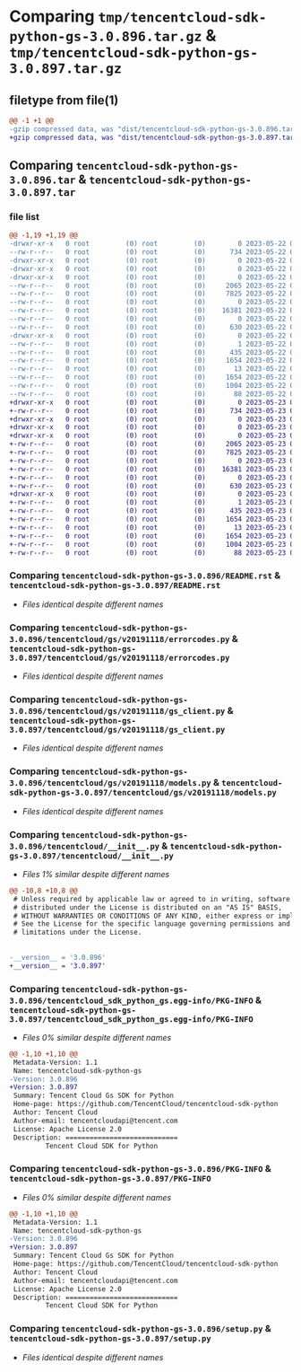 # Comparing `tmp/tencentcloud-sdk-python-gs-3.0.896.tar.gz` & `tmp/tencentcloud-sdk-python-gs-3.0.897.tar.gz`

## filetype from file(1)

```diff
@@ -1 +1 @@
-gzip compressed data, was "dist/tencentcloud-sdk-python-gs-3.0.896.tar", last modified: Mon May 22 00:24:02 2023, max compression
+gzip compressed data, was "dist/tencentcloud-sdk-python-gs-3.0.897.tar", last modified: Tue May 23 02:23:31 2023, max compression
```

## Comparing `tencentcloud-sdk-python-gs-3.0.896.tar` & `tencentcloud-sdk-python-gs-3.0.897.tar`

### file list

```diff
@@ -1,19 +1,19 @@
-drwxr-xr-x   0 root         (0) root         (0)        0 2023-05-22 00:24:02.000000 tencentcloud-sdk-python-gs-3.0.896/
--rw-r--r--   0 root         (0) root         (0)      734 2023-05-22 00:24:01.000000 tencentcloud-sdk-python-gs-3.0.896/README.rst
-drwxr-xr-x   0 root         (0) root         (0)        0 2023-05-22 00:24:02.000000 tencentcloud-sdk-python-gs-3.0.896/tencentcloud/
-drwxr-xr-x   0 root         (0) root         (0)        0 2023-05-22 00:24:02.000000 tencentcloud-sdk-python-gs-3.0.896/tencentcloud/gs/
-drwxr-xr-x   0 root         (0) root         (0)        0 2023-05-22 00:24:02.000000 tencentcloud-sdk-python-gs-3.0.896/tencentcloud/gs/v20191118/
--rw-r--r--   0 root         (0) root         (0)     2065 2023-05-22 00:24:01.000000 tencentcloud-sdk-python-gs-3.0.896/tencentcloud/gs/v20191118/errorcodes.py
--rw-r--r--   0 root         (0) root         (0)     7825 2023-05-22 00:24:01.000000 tencentcloud-sdk-python-gs-3.0.896/tencentcloud/gs/v20191118/gs_client.py
--rw-r--r--   0 root         (0) root         (0)        0 2023-05-22 00:24:01.000000 tencentcloud-sdk-python-gs-3.0.896/tencentcloud/gs/v20191118/__init__.py
--rw-r--r--   0 root         (0) root         (0)    16381 2023-05-22 00:24:01.000000 tencentcloud-sdk-python-gs-3.0.896/tencentcloud/gs/v20191118/models.py
--rw-r--r--   0 root         (0) root         (0)        0 2023-05-22 00:24:01.000000 tencentcloud-sdk-python-gs-3.0.896/tencentcloud/gs/__init__.py
--rw-r--r--   0 root         (0) root         (0)      630 2023-05-22 00:24:01.000000 tencentcloud-sdk-python-gs-3.0.896/tencentcloud/__init__.py
-drwxr-xr-x   0 root         (0) root         (0)        0 2023-05-22 00:24:02.000000 tencentcloud-sdk-python-gs-3.0.896/tencentcloud_sdk_python_gs.egg-info/
--rw-r--r--   0 root         (0) root         (0)        1 2023-05-22 00:24:02.000000 tencentcloud-sdk-python-gs-3.0.896/tencentcloud_sdk_python_gs.egg-info/dependency_links.txt
--rw-r--r--   0 root         (0) root         (0)      435 2023-05-22 00:24:02.000000 tencentcloud-sdk-python-gs-3.0.896/tencentcloud_sdk_python_gs.egg-info/SOURCES.txt
--rw-r--r--   0 root         (0) root         (0)     1654 2023-05-22 00:24:02.000000 tencentcloud-sdk-python-gs-3.0.896/tencentcloud_sdk_python_gs.egg-info/PKG-INFO
--rw-r--r--   0 root         (0) root         (0)       13 2023-05-22 00:24:02.000000 tencentcloud-sdk-python-gs-3.0.896/tencentcloud_sdk_python_gs.egg-info/top_level.txt
--rw-r--r--   0 root         (0) root         (0)     1654 2023-05-22 00:24:02.000000 tencentcloud-sdk-python-gs-3.0.896/PKG-INFO
--rw-r--r--   0 root         (0) root         (0)     1004 2023-05-22 00:24:01.000000 tencentcloud-sdk-python-gs-3.0.896/setup.py
--rw-r--r--   0 root         (0) root         (0)       88 2023-05-22 00:24:02.000000 tencentcloud-sdk-python-gs-3.0.896/setup.cfg
+drwxr-xr-x   0 root         (0) root         (0)        0 2023-05-23 02:23:31.000000 tencentcloud-sdk-python-gs-3.0.897/
+-rw-r--r--   0 root         (0) root         (0)      734 2023-05-23 02:23:31.000000 tencentcloud-sdk-python-gs-3.0.897/README.rst
+drwxr-xr-x   0 root         (0) root         (0)        0 2023-05-23 02:23:31.000000 tencentcloud-sdk-python-gs-3.0.897/tencentcloud/
+drwxr-xr-x   0 root         (0) root         (0)        0 2023-05-23 02:23:31.000000 tencentcloud-sdk-python-gs-3.0.897/tencentcloud/gs/
+drwxr-xr-x   0 root         (0) root         (0)        0 2023-05-23 02:23:31.000000 tencentcloud-sdk-python-gs-3.0.897/tencentcloud/gs/v20191118/
+-rw-r--r--   0 root         (0) root         (0)     2065 2023-05-23 02:23:31.000000 tencentcloud-sdk-python-gs-3.0.897/tencentcloud/gs/v20191118/errorcodes.py
+-rw-r--r--   0 root         (0) root         (0)     7825 2023-05-23 02:23:31.000000 tencentcloud-sdk-python-gs-3.0.897/tencentcloud/gs/v20191118/gs_client.py
+-rw-r--r--   0 root         (0) root         (0)        0 2023-05-23 02:23:31.000000 tencentcloud-sdk-python-gs-3.0.897/tencentcloud/gs/v20191118/__init__.py
+-rw-r--r--   0 root         (0) root         (0)    16381 2023-05-23 02:23:31.000000 tencentcloud-sdk-python-gs-3.0.897/tencentcloud/gs/v20191118/models.py
+-rw-r--r--   0 root         (0) root         (0)        0 2023-05-23 02:23:31.000000 tencentcloud-sdk-python-gs-3.0.897/tencentcloud/gs/__init__.py
+-rw-r--r--   0 root         (0) root         (0)      630 2023-05-23 02:23:31.000000 tencentcloud-sdk-python-gs-3.0.897/tencentcloud/__init__.py
+drwxr-xr-x   0 root         (0) root         (0)        0 2023-05-23 02:23:31.000000 tencentcloud-sdk-python-gs-3.0.897/tencentcloud_sdk_python_gs.egg-info/
+-rw-r--r--   0 root         (0) root         (0)        1 2023-05-23 02:23:31.000000 tencentcloud-sdk-python-gs-3.0.897/tencentcloud_sdk_python_gs.egg-info/dependency_links.txt
+-rw-r--r--   0 root         (0) root         (0)      435 2023-05-23 02:23:31.000000 tencentcloud-sdk-python-gs-3.0.897/tencentcloud_sdk_python_gs.egg-info/SOURCES.txt
+-rw-r--r--   0 root         (0) root         (0)     1654 2023-05-23 02:23:31.000000 tencentcloud-sdk-python-gs-3.0.897/tencentcloud_sdk_python_gs.egg-info/PKG-INFO
+-rw-r--r--   0 root         (0) root         (0)       13 2023-05-23 02:23:31.000000 tencentcloud-sdk-python-gs-3.0.897/tencentcloud_sdk_python_gs.egg-info/top_level.txt
+-rw-r--r--   0 root         (0) root         (0)     1654 2023-05-23 02:23:31.000000 tencentcloud-sdk-python-gs-3.0.897/PKG-INFO
+-rw-r--r--   0 root         (0) root         (0)     1004 2023-05-23 02:23:31.000000 tencentcloud-sdk-python-gs-3.0.897/setup.py
+-rw-r--r--   0 root         (0) root         (0)       88 2023-05-23 02:23:31.000000 tencentcloud-sdk-python-gs-3.0.897/setup.cfg
```

### Comparing `tencentcloud-sdk-python-gs-3.0.896/README.rst` & `tencentcloud-sdk-python-gs-3.0.897/README.rst`

 * *Files identical despite different names*

### Comparing `tencentcloud-sdk-python-gs-3.0.896/tencentcloud/gs/v20191118/errorcodes.py` & `tencentcloud-sdk-python-gs-3.0.897/tencentcloud/gs/v20191118/errorcodes.py`

 * *Files identical despite different names*

### Comparing `tencentcloud-sdk-python-gs-3.0.896/tencentcloud/gs/v20191118/gs_client.py` & `tencentcloud-sdk-python-gs-3.0.897/tencentcloud/gs/v20191118/gs_client.py`

 * *Files identical despite different names*

### Comparing `tencentcloud-sdk-python-gs-3.0.896/tencentcloud/gs/v20191118/models.py` & `tencentcloud-sdk-python-gs-3.0.897/tencentcloud/gs/v20191118/models.py`

 * *Files identical despite different names*

### Comparing `tencentcloud-sdk-python-gs-3.0.896/tencentcloud/__init__.py` & `tencentcloud-sdk-python-gs-3.0.897/tencentcloud/__init__.py`

 * *Files 1% similar despite different names*

```diff
@@ -10,8 +10,8 @@
 # Unless required by applicable law or agreed to in writing, software
 # distributed under the License is distributed on an "AS IS" BASIS,
 # WITHOUT WARRANTIES OR CONDITIONS OF ANY KIND, either express or implied.
 # See the License for the specific language governing permissions and
 # limitations under the License.
 
 
-__version__ = '3.0.896'
+__version__ = '3.0.897'
```

### Comparing `tencentcloud-sdk-python-gs-3.0.896/tencentcloud_sdk_python_gs.egg-info/PKG-INFO` & `tencentcloud-sdk-python-gs-3.0.897/tencentcloud_sdk_python_gs.egg-info/PKG-INFO`

 * *Files 0% similar despite different names*

```diff
@@ -1,10 +1,10 @@
 Metadata-Version: 1.1
 Name: tencentcloud-sdk-python-gs
-Version: 3.0.896
+Version: 3.0.897
 Summary: Tencent Cloud Gs SDK for Python
 Home-page: https://github.com/TencentCloud/tencentcloud-sdk-python
 Author: Tencent Cloud
 Author-email: tencentcloudapi@tencent.com
 License: Apache License 2.0
 Description: ============================
         Tencent Cloud SDK for Python
```

### Comparing `tencentcloud-sdk-python-gs-3.0.896/PKG-INFO` & `tencentcloud-sdk-python-gs-3.0.897/PKG-INFO`

 * *Files 0% similar despite different names*

```diff
@@ -1,10 +1,10 @@
 Metadata-Version: 1.1
 Name: tencentcloud-sdk-python-gs
-Version: 3.0.896
+Version: 3.0.897
 Summary: Tencent Cloud Gs SDK for Python
 Home-page: https://github.com/TencentCloud/tencentcloud-sdk-python
 Author: Tencent Cloud
 Author-email: tencentcloudapi@tencent.com
 License: Apache License 2.0
 Description: ============================
         Tencent Cloud SDK for Python
```

### Comparing `tencentcloud-sdk-python-gs-3.0.896/setup.py` & `tencentcloud-sdk-python-gs-3.0.897/setup.py`

 * *Files identical despite different names*


